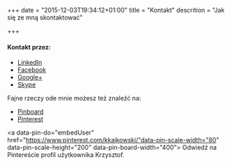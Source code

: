+++
date = "2015-12-03T19:34:12+01:00"
title = "Kontakt"
descrition = "Jak się ze mną skontaktować"
    

+++


#### Kontakt przez:

- [LinkedIn](https://pl.linkedin.com/in/cayco)
- [Facebook](https://www.facebook.com/krzysztof.kajkowski)
- [Google+](https://plus.google.com/+KrzysztofKajkowski/posts)
- [Skype](skype:krzysztofkajkowski)

Fajne rzeczy ode mnie możesz też znaleźć na:


- [Pinboard](https://pinboard.in/u:cayco)
- [Pinterest](http://pl.pinterest.com/kkajkowski/)

<a data-pin-do="embedUser" href="https://www.pinterest.com/kkajkowski/"data-pin-scale-width="80" data-pin-scale-height="200" data-pin-board-width="400">    Odwiedź na Pintereście profil użytkownika Krzysztof.</a><!-- Please call pinit.js only once per page --><script type="text/javascript" async src="//assets.pinterest.com/js/pinit.js"></script>    